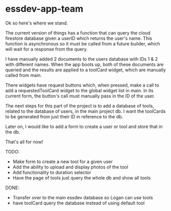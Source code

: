 # essdev-app-team
Ok so here's where we stand. 

The current version of things has a function that can query the cloud firestore database given a userID which returns the user's name. This function is asynchronous so it must be called from a future builder, which will wait for a response from the query. 

I have manually added 2 documents to the users database with IDs 1 & 2 with different names. When the app boots up, both of these documents are queried and the results are applied to a toolCard widget, which are manually called from main.

There widgets have request buttons which, when pressed, make a call to add a requestedToolCard widget to the global widget list in main. In its current form, the button's call must manually pass in the ID of the user. 

The next steps for this part of the project is to add a database of tools, related to the database of users, in the main project db. I want the toolCards to be generated from just their ID in reference to the db. 

Later on, I would like to add a form to create a user or tool and store that in the db.

That's all for now!


TODO:

- Make form to create a new tool for a given user
- Add the ability to upload and display photos of the tool
- Add functionality to duration selector
- Have the page of tools just query the whole db and show all tools

DONE:

- Transfer over to the main essdev database so Logan can use tools
- have toolCard query the database instead of using default tool